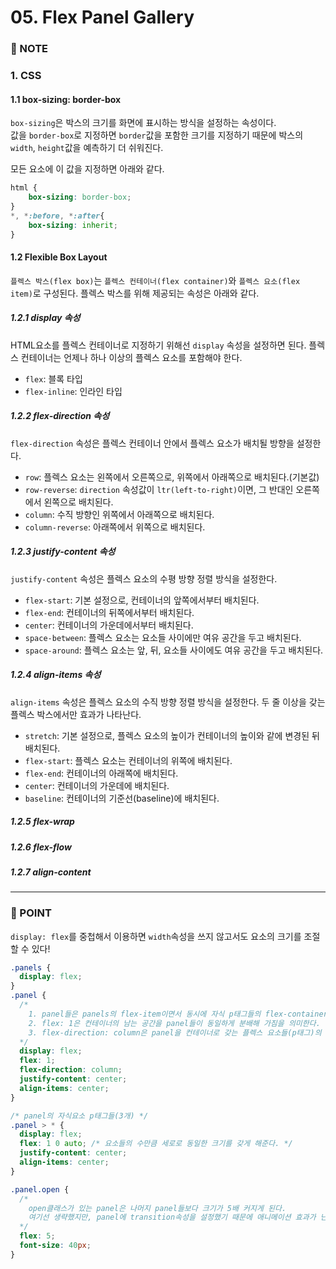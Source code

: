 # 05. Flex Panel Gallery


### :pencil: NOTE
### 1. CSS 
#### 1.1 box-sizing: border-box
`box-sizing`은 박스의 크기를 화면에 표시하는 방식을 설정하는 속성이다.    
값을 `border-box`로 지정하면 `border`값을 포함한 크기를 지정하기 때문에 박스의 `width`, `height`값을 예측하기 더 쉬워진다.    

모든 요소에 이 값을 지정하면 아래와 같다.     
```css
html {
    box-sizing: border-box;
}
*, *:before, *:after{
    box-sizing: inherit;
}
```

#### 1.2 Flexible Box Layout
`플렉스 박스(flex box)`는 `플렉스 컨테이너(flex container)`와 `플렉스 요소(flex item)`로 구성된다. 플렉스 박스를 위해 제공되는 속성은 아래와 같다.   

##### 1.2.1 display 속성
HTML요소를 플렉스 컨테이너로 지정하기 위해선 `display` 속성을 설정하면 된다. 플렉스 컨테이너는 언제나 하나 이상의 플렉스 요소를 포함해야 한다.   
- `flex`: 블록 타입
- `flex-inline`: 인라인 타입


##### 1.2.2 flex-direction 속성
`flex-direction` 속성은 플렉스 컨테이너 안에서 플렉스 요소가 배치될 방향을 설정한다. 
- `row`: 플렉스 요소는 왼쪽에서 오른쪽으로, 위쪽에서 아래쪽으로 배치된다.(기본값)
- `row-reverse`: `direction` 속성값이 `ltr(left-to-right)`이면, 그 반대인 오른쪽에서 왼쪽으로 배치된다. 
- `column`: 수직 방향인 위쪽에서 아래쪽으로 배치된다. 
- `column-reverse`: 아래쪽에서 위쪽으로 배치된다. 


##### 1.2.3 justify-content 속성
`justify-content` 속성은 플렉스 요소의 수평 방향 정렬 방식을 설정한다. 
- `flex-start`: 기본 설정으로, 컨테이너의 앞쪽에서부터 배치된다.
- `flex-end`: 컨테이너의 뒤쪽에서부터 배치된다.
- `center`: 컨테이너의 가운데에서부터 배치된다. 
- `space-between`: 플렉스 요소는 요소들 사이에만 여유 공간을 두고 배치된다.
- `space-around`: 플렉스 요소는 앞, 뒤, 요소들 사이에도 여유 공간을 두고 배치된다.


##### 1.2.4 align-items 속성
`align-items` 속성은 플렉스 요소의 수직 방향 정렬 방식을 설정한다. 두 줄 이상을 갖는 플렉스 박스에서만 효과가 나타난다. 
- `stretch`: 기본 설정으로, 플렉스 요소의 높이가 컨테이너의 높이와 같에 변경된 뒤 배치된다.
- `flex-start`: 플렉스 요소는 컨테이너의 위쪽에 배치된다.
- `flex-end`: 컨테이너의 아래쪽에 배치된다.
- `center`: 컨테이너의 가운데에 배치된다.
- `baseline`: 컨테이너의 기준선(baseline)에 배치된다. 


##### 1.2.5 flex-wrap
##### 1.2.6 flex-flow
##### 1.2.7 align-content





---
### 👀 POINT
`display: flex`를 중첩해서 이용하면 `width`속성을 쓰지 않고서도 요소의 크기를 조절할 수 있다!

```css
.panels {
  display: flex; 
}
.panel {
  /* 
    1. panel들은 panels의 flex-item이면서 동시에 자식 p태그들의 flex-container가 된다.
    2. flex: 1은 컨테이너의 남는 공간을 panel들이 동일하게 분배해 가짐을 의미한다. 즉 모든 panel들이 동일한 크기를 갖게 된다. 
    3. flex-direction: column은 panel을 컨테이너로 갖는 플렉스 요소들(p태그)의 수평 정렬을 수직 정렬로 변경한다.
  */
  display: flex; 
  flex: 1;
  flex-direction: column; 
  justify-content: center; 
  align-items: center;
}

/* panel의 자식요소 p태그들(3개) */
.panel > * {
  display: flex; 
  flex: 1 0 auto; /* 요소들의 수만큼 세로로 동일한 크기를 갖게 해준다. */
  justify-content: center;
  align-items: center;
}

.panel.open {
  /* 
    open클래스가 있는 panel은 나머지 panel들보다 크기가 5배 커지게 된다. 
    여기선 생략했지만, panel에 transition속성을 설정했기 때문에 애니메이션 효과가 난다. 
  */
  flex: 5; 
  font-size: 40px;
}
```

